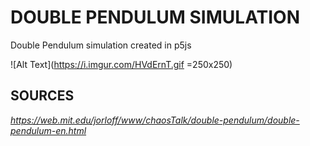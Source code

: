 # **DOUBLE PENDULUM SIMULATION**
 Double Pendulum simulation created in p5js


![Alt Text](https://i.imgur.com/HVdErnT.gif =250x250)
## SOURCES
_https://web.mit.edu/jorloff/www/chaosTalk/double-pendulum/double-pendulum-en.html_
